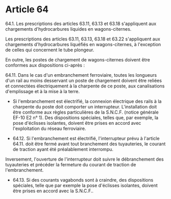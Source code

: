 # Article 64

64.1. Les prescriptions des articles 63.11, 63.13 et 63.18 s'appliquent aux chargements d'hydrocarbures liquides en wagons-citernes.

Les prescriptions des articles 63.11, 63.13, 63.18 et 63.22 s'appliquent aux chargements d'hydrocarbures liquéfiés en wagons-citernes, à l'exception de celles qui concernent le tube plongeur.

En outre, les postes de chargement de wagons-citernes doivent être conformes aux dispositions ci-après :

64.11. Dans le cas d'un embranchement ferroviaire, toutes les longueurs d'un rail au moins desservant un poste de chargement doivent être reliées et connectées électriquement à la charpente de ce poste, aux canalisations d'emplissage et à la mise à la terre.

- Si l'embranchement est électrifié, la connexion électrique des rails à la charpente du poste doit comporter un interrupteur. L'installation doit être conforme aux règles particulières de la S.N.C.F. (notice générale EF-10 E2 n° 1). Des dispositions spéciales, telles que, par exemple, la pose d'éclisses isolantes, doivent être prises en accord avec l'exploitation du réseau ferroviaire.

- 64.12. Si l'embranchement est électrifié, l'interrupteur prévu à l'article 64.11. doit être fermé avant tout branchement des tuyauteries, le courant de traction ayant été préalablement interrompu.

Inversement, l'ouverture de l'interrupteur doit suivre le débranchement des tuyauteries et précéder la fermeture du courant de traction de l'embranchement.

- 64.13. Si des courants vagabonds sont à craindre, des dispositions spéciales, telle que par exemple la pose d'éclisses isolantes, doivent être prises en accord avec la S.N.C.F..
